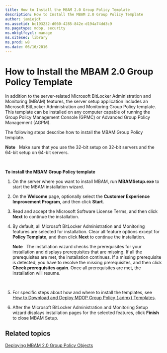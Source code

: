 ```yaml
---
title: How to Install the MBAM 2.0 Group Policy Template
description: How to Install the MBAM 2.0 Group Policy Template
author: jamiejdt
ms.assetid: bc193232-d060-4285-842e-d194a74dd3c9
ms.pagetype: mdop, security
ms.mktglfcycl: manage
ms.sitesec: library
ms.prod: w8
ms.date: 06/16/2016
---
```



# How to Install the MBAM 2.0 Group Policy Template


In addition to the server-related Microsoft BitLocker Administration and Monitoring (MBAM) features, the server setup application includes an Microsoft BitLocker Administration and Monitoring Group Policy template. This template can be installed on any computer capable of running the Group Policy Management Console (GPMC) or Advanced Group Policy Management (AGPM).

The following steps describe how to install the MBAM Group Policy template.

**Note**  
Make sure that you use the 32-bit setup on 32-bit servers and the 64-bit setup on 64-bit servers.

 

**To install the MBAM Group Policy template**

1.  On the server where you want to install MBAM, run **MBAMSetup.exe** to start the MBAM installation wizard.

2.  On the **Welcome** page, optionally select the **Customer Experience Improvement Program**, and then click **Start**.

3.  Read and accept the Microsoft Software License Terms, and then click **Next** to continue the installation.

4.  By default, all Microsoft BitLocker Administration and Monitoring features are selected for installation. Clear all feature options except for **Policy Template**, and then click **Next** to continue the installation.

    **Note**  
    The installation wizard checks the prerequisites for your installation and displays prerequisites that are missing. If all the prerequisites are met, the installation continues. If a missing prerequisite is detected, you have to resolve the missing prerequisites, and then click **Check prerequisites again**. Once all prerequisites are met, the installation will resume.

     

5.  For specific steps about how and where to install the templates, see [How to Download and Deploy MDOP Group Policy (.admx) Templates](https://technet.microsoft.com/library/dn659707.aspx).

6.  After the Microsoft BitLocker Administration and Monitoring Setup wizard displays installation pages for the selected features, click **Finish** to close MBAM Setup.

## Related topics


[Deploying MBAM 2.0 Group Policy Objects](deploying-mbam-20-group-policy-objects-mbam-2.md)

 

 





